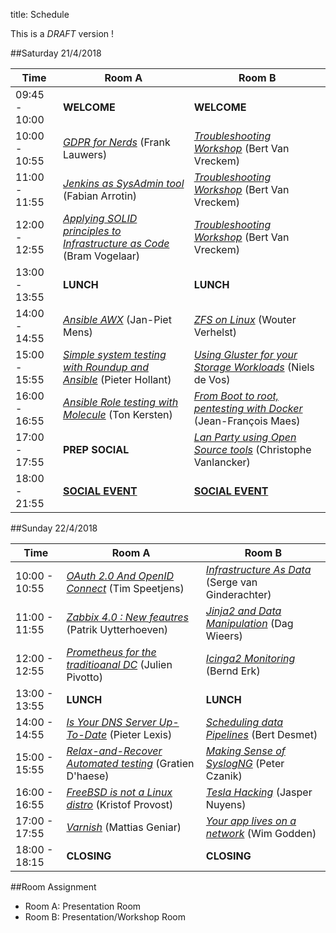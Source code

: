 title: Schedule

This is a _DRAFT_ version !


##Saturday 21/4/2018

| Time          | Room A                                                                                    | Room B                                                                                    |
|---------------|-------------------------------------------------------------------------------------------|-------------------------------------------------------------------------------------------|
|09:45 - 10:00  | **WELCOME**                                                                               |  **WELCOME**                                                                              |
|10:00 - 10:55  | [_GDPR for Nerds_](gdpr-for-nerds.html) (Frank Lauwers)                                   |  [_Troubleshooting Workshop_](network-troubleshooting.html) (Bert Van Vreckem)            |
|11:00 - 11:55  | [_Jenkins as SysAdmin tool_](jenkins-sysadmin.html) (Fabian Arrotin)                      |  [_Troubleshooting Workshop_](network-troubleshooting.html) (Bert Van Vreckem)            |
|12:00 - 12:55  | [_Applying SOLID principles to Infrastructure as Code_](solid_iac.html) (Bram Vogelaar)   |  [_Troubleshooting Workshop_](network-troubleshooting.html) (Bert Van Vreckem)            |
|13:00 - 13:55  | **LUNCH**                                                                                 |  **LUNCH**                                                                                |
|14:00 - 14:55  | [_Ansible AWX_](awx.html) (Jan-Piet Mens)                                                 |  [_ZFS on Linux_](zfsonlinux.html) (Wouter Verhelst)                                      |
|15:00 - 15:55  | [_Simple system testing with Roundup and Ansible_](ansible_roundup.html) (Pieter Hollant) |  [_Using Gluster for your Storage Workloads_](glusterworkloads.html) (Niels de Vos)       |
|16:00 - 16:55  | [_Ansible Role testing with Molecule_](molecule.html) (Ton Kersten)                       |  [_From Boot to root, pentesting with Docker_](pentest.html) (Jean-François Maes)         |
|17:00 - 17:55  | **PREP SOCIAL**                                                                           |  [_Lan Party using Open Source tools_](openlanparty.html) (Christophe Vanlancker)         |
|18:00 - 21:55  | **[SOCIAL EVENT](social.html)**                                                           |  **[SOCIAL EVENT](social.html)**                                                          |


##Sunday 22/4/2018

| Time          | Room A                                                                      | Room B                                                                     |
|---------------|-----------------------------------------------------------------------------|----------------------------------------------------------------------------|
|10:00 - 10:55  | [_OAuth 2.0 And OpenID Connect_](oauth2openid.html) (Tim Speetjens)         | [_Infrastructure As Data_](infra_as_data.html) (Serge van Ginderachter)    |
|11:00 - 11:55  | [_Zabbix 4.0 : New feautres_](zabbix40.html) (Patrik Uytterhoeven)          | [_Jinja2 and Data Manipulation_](jinja2.html) (Dag Wieers)                 |
|12:00 - 12:55  | [_Prometheus for the traditioanal DC_](prometheus.html) (Julien Pivotto)    | [_Icinga2 Monitoring_](icinga2.html) (Bernd Erk)                           |
|13:00 - 13:55  | **LUNCH**                                                                   | **LUNCH**                                                                  |
|14:00 - 14:55  | [_Is Your DNS Server Up-To-Date_](dnsupdate.html) (Pieter Lexis)            | [_Scheduling data Pipelines_](scheduling_with_airflow.html) (Bert Desmet)  |
|15:00 - 15:55  | [_Relax-and-Recover Automated testing_](reartesting.html) (Gratien D'haese) | [_Making Sense of SyslogNG_](syslog-ng.html) (Peter Czanik)                |
|16:00 - 16:55  | [_FreeBSD is not a Linux distro_](freebsd.html) (Kristof Provost)           | [_Tesla Hacking_](teslahacking.html) (Jasper Nuyens)                       |
|17:00 - 17:55  | [_Varnish_](varnish.html) (Mattias Geniar)                                  | [_Your app lives on a network_](appnetwork.html) (Wim Godden)              |
|18:00 - 18:15  | **CLOSING**                                                                 | **CLOSING**                                                                |


##Room Assignment

- Room A: Presentation Room
- Room B: Presentation/Workshop Room
